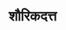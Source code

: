 ---
title: शौरिकदत्त

type: chapter

order:
  cat: anga
  aagam: 
    position: 11
    depth: 1
  book: 
    position: 1
    depth: 2
  chapter: 
    position: 8
    depth: 3

parent:
  type: book

children:
  type: sutra
  count: 10

---